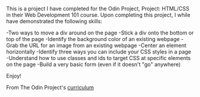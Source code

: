 This is a project I have completed for the Odin Project, Project: HTML/CSS in their Web Development 101 course. Upon completing this project, I while have demonstrated the following skills:

-Two ways to move a div around on the page
-Stick a div onto the bottom or top of the page
-Identify the background color of an existing webpage
-Grab the URL for an image from an existing webpage
-Center an element horizontally
-Identify three ways you can include your CSS styles in a page
-Understand how to use classes and ids to target CSS at specific     elements on the page
-Build a very basic form (even if it doesn't "go" anywhere)

Enjoy!

From The Odin Project's [curriculum](http://www.theodinproject.com/web-development-101/html-css)
